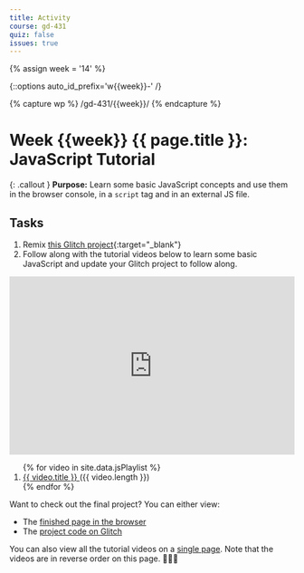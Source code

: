 ```yaml
---
title: Activity
course: gd-431
quiz: false
issues: true
---
```


{% assign week = '14' %}

{::options auto_id_prefix='w{{week}}-' /}

{% capture wp %}
/gd-431/{{week}}/
{% endcapture %}

# Week {{week}} {{ page.title }}: JavaScript Tutorial

{: .callout }
**Purpose:** Learn some basic JavaScript concepts and use them in the browser console, in a `script` tag and in an external JS file.

## Tasks
1. Remix [this Glitch project](https://glitch.com/~pizzascript-demo-start){:target="_blank"}
1. Follow along with the tutorial videos below to learn some basic JavaScript and update your Glitch project to follow along.

<div class="loom-embed-wrapper" style="position: relative; padding-bottom: 62.5%; height: 0;"><iframe id="js-loom-target" src="https://www.loom.com/embed/c44eb9387d3e4cb69644d902b0e78895" frameborder="0" webkitallowfullscreen mozallowfullscreen allowfullscreen style="position: absolute; top: 0; left: 0; width: 100%; height: 100%;"></iframe></div>

<ol>
  {% for video in site.data.jsPlaylist %}
  <li>
    <a
      class="js-loom-trigger"
      href="https://www.loom.com/share/{{ video.id }}"
      data-embed="{{ video.id }}">
      {{ video.title }}
    </a> <span class="text-faded">({{ video.length }})</span>
  </li>
  {% endfor %}
</ol>
<!-- 106 mins of video -->

Want to check out the final project? You can either view:

- The [finished page in the browser](https://pizzascript-demo-done.glitch.me/order/)
- The [project code on Glitch](https://glitch.com/~pizzascript-demo-done)

You can also view all the tutorial videos on a [single page](https://loom.com/share/folder/6dcc6f7078d449bbb7d5471c7e2b6078). Note that the videos are in reverse order on this page. <span class="emoji">🤷🏻‍♀️</span>

<script>
  let triggers = document.querySelectorAll(".js-loom-trigger");
  let iframe = document.getElementById("js-loom-target");
  Array.prototype.forEach.call(triggers, (trigger, i) => {
    trigger.addEventListener("click", e => {
      e.preventDefault();
      updateIframe();
    });
  });
  const updateIframe = () => {
    const id = event.target.dataset.embed;
    const url = "https://www.loom.com/embed/" + id;
    iframe.src = url;
  }
</script>
